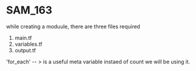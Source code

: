 # SAM_163


while creating a moduule, there are three files required 
1. main.tf
2. variables.tf
3. output.tf

'for_each' -- > is a useful meta variable
instaed of count we will be using it.

